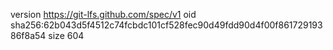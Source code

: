 version https://git-lfs.github.com/spec/v1
oid sha256:62b043d5f4512c74fcbdc101cf528fec90d49fdd90d4f00f86172919386f8a54
size 604
